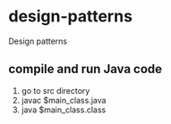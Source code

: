 # design-patterns
Design patterns


## compile and run Java code
1. go to src directory
2. javac $main_class.java
3. java $main_class.class
